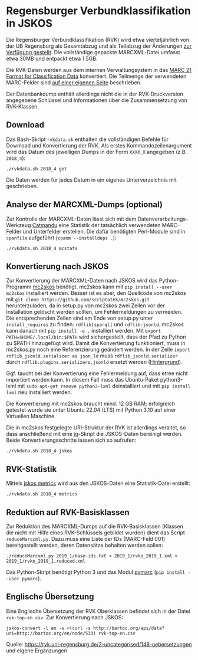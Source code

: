 # Regensburger Verbundklassifikation in JSKOS

Die Regensburger Verbundklassifikation (RVK) wird etwa vierteljährlich von der UB Regensburg als Gesamtabzug und als Teilabzug der Änderungen [zur Verfügung gestellt](https://rvk.uni-regensburg.de/regensburger-verbundklassifikation-online/rvk-download). Die vollständige gepackte MARCXML-Datei umfasst etwa 30MB und entpackt etwa 1.5GB.

Die RVK-Daten werden aus dem internen Verwaltungsystem in das [MARC 21 Format for Classification Data](http://www.loc.gov/marc/classification/) konvertiert. Die Teilmenge der verwendeten MARC-Felder sind [auf einer eigenen Seite](https://rvk.uni-regensburg.de/api_2.0/marcxml.html) beschrieben.

Der Datenbankdump enthält allerdings nicht die in der RVK-Druckversion angegebene Schlüssel und Informationen über die Zusammensetzung von RVK-Klassen.

## Download

Das Bash-Skript `rvkdata.sh` enthalten die vollständigen Befehle für Download und Konvertierung der RVK. Als erstes Kommandozeilenargument wird das Datum des jeweiligen Dumps in der Form `XXXX_X` angegeben (z.B. `2018_4`):

    ./rvkdata.sh 2018_4 get

Die Daten werden für jedes Datum in ein eigenes Unterverzeichnis mit geschrieben.

## Analyse der MARCXML-Dumps (optional)

Zur Kontrolle der MARCXML-Daten lässt sich mit dem Datenverarbeitungs-Werkzeug [Catmandu](http://librecat.org/) eine Statistik der tatsächlich verwendeten MARC-Felder und Unterfelder erstellen. Die dafür benötigten Perl-Module sind in `cpanfile` aufgeführt (`cpanm --installdeps .`):

    ./rvkdata.sh 2018_4 mcstats

## Konvertierung nach JSKOS

Zur Konvertierung der MARCXML-Daten nach JSKOS wird das Python-Programm [mc2skos](https://github.com/scriptotek/mc2skos) benötigt. mc2skos kann mit `pip install --user mc2skos` installiert werden. Besser ist es aber, den Quellcode von mc2skos mit `git clone https://github.com/scriptotek/mc2skos.git` herunterzuladen, da in setup.py von mc2skos zwei Zeilen vor der Installation gelöscht werden sollten, um Fehlermeldungen zu vermeiden. Die entsprechenden Zeilen sind am Ende von setup.py unter `ìnstall_requires` zu finden: `rdflib[sparql]` und `rdflib-jsonld`. mc2skos kann danach mit `pip install -e .` installiert werden. Mit `export PATH=$HOME/.local/bin:$PATH` wird sichergestellt, dass der Pfad zu Python zu $PATH hinzugefügt wird. Damit die Konvertierung funktioniert, muss in mc2skos.py noch eine Referenzierung geändert werden. In der Zeile `import rdflib_jsonld.serializer as json_ld` muss `rdflib_jsonld.serializer` durch `rdflib.plugins.serializers.jsonld` ersetzt werden ([Hintergrund](https://github.com/RDFLib/rdflib-jsonld)). 

Ggf. taucht bei der Konvertierung eine Fehlermeldung auf, dass etree nicht importiert werden kann. In diesem Fall muss das Ubuntu-Paket python3-lxml mit `sudo apt-get remove python3-lxml` deinstalliert und mit `pip install lxml` neu installiert werden.

Die Konvertierung mit mc2skos braucht mind. 12 GB RAM; erfolgreich getestet wurde sie unter Ubuntu 22.04 (LTS) mit Python 3.10 auf einer Virtuellen Maschine.

Die in mc2skos festgelegte URI-Struktur der RVK ist allerdings veraltet, so dass anschließend mit eine [jq](https://stedolan.github.io/jq/)-Skript die JSKOS-Daten bereinigt werden. Beide Konvertierungsschritte lassen sich so aufrufen:

    ./rvkdata.sh 2018_4 jskos

## RVK-Statistik

Mittels [jskos metrics](https://github.com/gbv/jskos-metrics) wird aus den JSKOS-Daten eine Statistik-Datei erstellt:

    ./rvkdata.sh 2018_4 metrics

## Reduktion auf RVK-Basisklassen

Zur Reduktion des MARCXML-Dumps auf die RVK-Basisklassen (Klassen die nicht mit Hilfe eines RVK-Schlüssels gebildet wurden) dient das Script `reduceMarcxml.py`. Dazu muss eine Liste der IDs (MARC-Feld 001) bereitgestellt werden, deren Datensätze behalten werden sollen:
	
    ./reduceMarcxml.py 2019_1/base-ids.txt < 2019_1/rvko_2019_1.xml > 2019_1/rvko_2019_1.reduced.xml

Das Python-Skript benötigt Python 3 und das Modul [pymarc](http://python.org/pypi/pymarc) (`pip install --user pymarc`).

## Englische Übersetzung

Eine Englische Übersetzung der RVK Oberklassen befindet sich in der Datei `rvk-top-en.csv`. Zur Konvertierung nach JSKOS:

    jskos-convert -l en -s <(curl -s http://bartoc.org/api/data?uri=http://bartoc.org/en/node/533) rvk-top-en.csv

Quelle: <https://rvk.uni-regensburg.de/2-uncategorised/148-uebersetzungen> und eigene Ergänzungen

